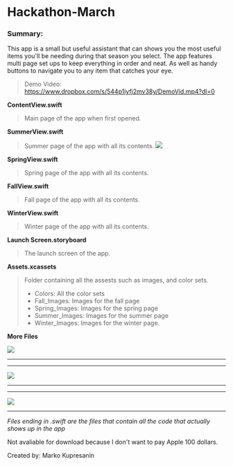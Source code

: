 # Hackathon-March

### Summary:
This app is a small but useful assistant that can shows you the most useful items you'll be needing during that season you select. The app features multi page set ups to keep everything in order and neat. As well as handy buttons to navigate you to any item that catches your eye. 

>Demo Video: https://www.dropbox.com/s/544p1iyfj2mv38y/DemoVid.mp4?dl=0

**ContentView.swift** 
> Main page of the app when first opened.

**SummerView.swift**
> Summer page of the app with all its contents.
![](DemoMedia/SS2.png)

**SpringView.swift**
> Spring page of the app with all its contents.

**FallView.swift**
> Fall page of the app with all its contents.

**WinterView.swift**
> Winter page of the app with all its contents.

**Launch Screen.storyboard**
> The launch screen of the app. 

**Assets.xcassets**
> Folder containing all the assests such as images, and color sets.
   >* Colors: All the color sets
   >* Fall_Images: Images for the fall page
   >* Spring_Images: Images for the spring page
   >* Summer_Images: Images for the summer page
   >* Winter_Images: Images for the winter page.
  
  
  
**More Files**

![](DemoMedia/SS1.png)
_______________________
_______________________
![](DemoMedia/SS3.png)
_______________________
_______________________
![](DemoMedia/SS4.png)





__________________________________________________________________________________________________
*Files ending in .swift are the files that contain all the code that actually shows up in the app* 

Not avaliable for download because I don't want to pay Apple 100 dollars.


Created by: Marko Kupresanin
